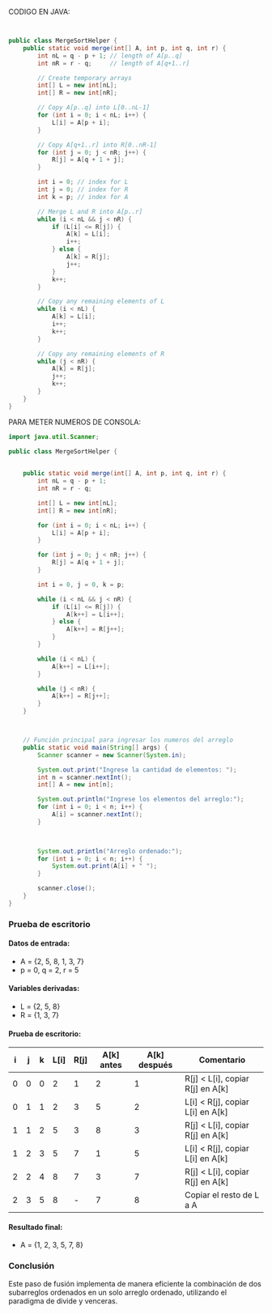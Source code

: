   CODIGO EN JAVA:
```java


public class MergeSortHelper {
    public static void merge(int[] A, int p, int q, int r) {
        int nL = q - p + 1; // length of A[p..q]
        int nR = r - q;     // length of A[q+1..r]

        // Create temporary arrays
        int[] L = new int[nL];
        int[] R = new int[nR];

        // Copy A[p..q] into L[0..nL-1]
        for (int i = 0; i < nL; i++) {
            L[i] = A[p + i];
        }

        // Copy A[q+1..r] into R[0..nR-1]
        for (int j = 0; j < nR; j++) {
            R[j] = A[q + 1 + j];
        }

        int i = 0; // index for L
        int j = 0; // index for R
        int k = p; // index for A

        // Merge L and R into A[p..r]
        while (i < nL && j < nR) {
            if (L[i] <= R[j]) {
                A[k] = L[i];
                i++;
            } else {
                A[k] = R[j];
                j++;
            }
            k++;
        }

        // Copy any remaining elements of L
        while (i < nL) {
            A[k] = L[i];
            i++;
            k++;
        }

        // Copy any remaining elements of R
        while (j < nR) {
            A[k] = R[j];
            j++;
            k++;
        }
    }
}

```

PARA METER NUMEROS DE CONSOLA: 
```java
import java.util.Scanner;

public class MergeSortHelper {

  
    public static void merge(int[] A, int p, int q, int r) {
        int nL = q - p + 1;
        int nR = r - q;

        int[] L = new int[nL];
        int[] R = new int[nR];

        for (int i = 0; i < nL; i++) {
            L[i] = A[p + i];
        }

        for (int j = 0; j < nR; j++) {
            R[j] = A[q + 1 + j];
        }

        int i = 0, j = 0, k = p;

        while (i < nL && j < nR) {
            if (L[i] <= R[j]) {
                A[k++] = L[i++];
            } else {
                A[k++] = R[j++];
            }
        }

        while (i < nL) {
            A[k++] = L[i++];
        }

        while (j < nR) {
            A[k++] = R[j++];
        }
    }



    // Función principal para ingresar los numeros del arreglo
    public static void main(String[] args) {
        Scanner scanner = new Scanner(System.in);

        System.out.print("Ingrese la cantidad de elementos: ");
        int n = scanner.nextInt();
        int[] A = new int[n];

        System.out.println("Ingrese los elementos del arreglo:");
        for (int i = 0; i < n; i++) {
            A[i] = scanner.nextInt();
        }

       

        System.out.println("Arreglo ordenado:");
        for (int i = 0; i < n; i++) {
            System.out.print(A[i] + " ");
        }

        scanner.close();
    }
}
```


### Prueba de escritorio

#### Datos de entrada:
- A = {2, 5, 8, 1, 3, 7}
- p = 0, q = 2, r = 5

#### Variables derivadas:
- L = {2, 5, 8}
- R = {1, 3, 7}

#### Prueba de escritorio:

| i | j | k | L[i] | R[j] | A[k] antes | A[k] después | Comentario                        |
|---|---|---|------|------|-------------|---------------|-----------------------------------|
| 0 | 0 | 0 | 2    | 1    | 2           | 1             | R[j] < L[i], copiar R[j] en A[k]  |
| 0 | 1 | 1 | 2    | 3    | 5           | 2             | L[i] < R[j], copiar L[i] en A[k]  |
| 1 | 1 | 2 | 5    | 3    | 8           | 3             | R[j] < L[i], copiar R[j] en A[k]  |
| 1 | 2 | 3 | 5    | 7    | 1           | 5             | L[i] < R[j], copiar L[i] en A[k]  |
| 2 | 2 | 4 | 8    | 7    | 3           | 7             | R[j] < L[i], copiar R[j] en A[k]  |
| 2 | 3 | 5 | 8    | -    | 7           | 8             | Copiar el resto de L a A          |

#### Resultado final:
- A = {1, 2, 3, 5, 7, 8}

### Conclusión

Este paso de fusión implementa de manera eficiente la combinación de dos subarreglos ordenados en un solo arreglo ordenado, utilizando el paradigma de divide y venceras.
